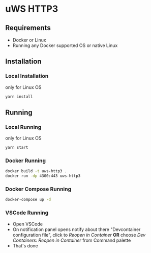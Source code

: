 # uWS HTTP3

## Requirements

- Docker or Linux
- Running any Docker supported OS or native Linux

## Installation

### Local Installation

only for Linux OS

```sh
yarn install
```

## Running

### Local Running

only for Linux OS

```sh
yarn start
```

### Docker Running

```sh
docker build -t uws-http3 .
docker run -dp 4300:443 uws-http3
```

### Docker Compose Running

```sh
docker-compose up -d
```

### VSCode Running

- Open VSCode
- On notification panel opens notify about
  there "Devcontainer configuration file",
  click to _Reopen in Container_ **OR** choose _Dev Containers: Reopen in Container_ from Command palette
- That's done
